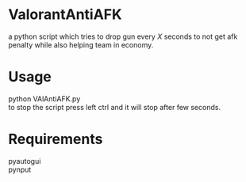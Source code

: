 # ValorantAntiAFK
a python script which tries to drop gun every *X* seconds to not get afk penalty while also helping team in economy.

# Usage
python VAlAntiAFK.py  
to stop the script press left ctrl and it will stop after few seconds.

# Requirements
pyautogui  
pynput  
